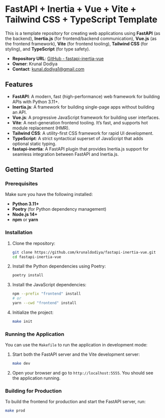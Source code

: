 # FastAPI + Inertia + Vue + Vite + Tailwind CSS + TypeScript Template

This is a template repository for creating web applications using **FastAPI** (as the backend), **Inertia.js** (for frontend/backend communication), **Vue.js** (as the frontend framework), **Vite** (for frontend tooling), **Tailwind CSS** (for styling), and **TypeScript** (for type safety).

- **Repository URL**: [GitHub - fastapi-inertia-vue](https://github.com/krunaldodiya/fastapi-inertia-vue)
- **Owner**: Krunal Dodiya
- **Contact**: [kunal.dodiya1@gmail.com](mailto:kunal.dodiya1@gmail.com)

## Features

- **FastAPI**: A modern, fast (high-performance) web framework for building APIs with Python 3.11+.
- **Inertia.js**: A framework for building single-page apps without building an API.
- **Vue.js**: A progressive JavaScript framework for building user interfaces.
- **Vite**: A next-generation frontend tooling. It’s fast, and supports hot module replacement (HMR).
- **Tailwind CSS**: A utility-first CSS framework for rapid UI development.
- **TypeScript**: A strict syntactical superset of JavaScript that adds optional static typing.
- **fastapi-inertia**: A FastAPI plugin that provides Inertia.js support for seamless integration between FastAPI and Inertia.js.

## Getting Started

### Prerequisites

Make sure you have the following installed:

- **Python 3.11+**
- **Poetry** (for Python dependency management)
- **Node.js 14+**
- **npm** or **yarn**

### Installation

1. Clone the repository:

   ```bash
   git clone https://github.com/krunaldodiya/fastapi-inertia-vue.git
   cd fastapi-inertia-vue
   ```

2. Install the Python dependencies using Poetry:

   ```bash
   poetry install
   ```

3. Install the JavaScript dependencies:

   ```bash
   npm --prefix "frontend" install
   # or
   yarn --cwd "frontend" install
   ```

4. Initialize the project:

   ```bash
   make init
   ```

### Running the Application

You can use the `Makefile` to run the application in development mode:

1. Start both the FastAPI server and the Vite development server:

   ```bash
   make dev
   ```

2. Open your browser and go to `http://localhost:5555`. You should see the application running.

### Building for Production

To build the frontend for production and start the FastAPI server, run:

```bash
make prod
```
